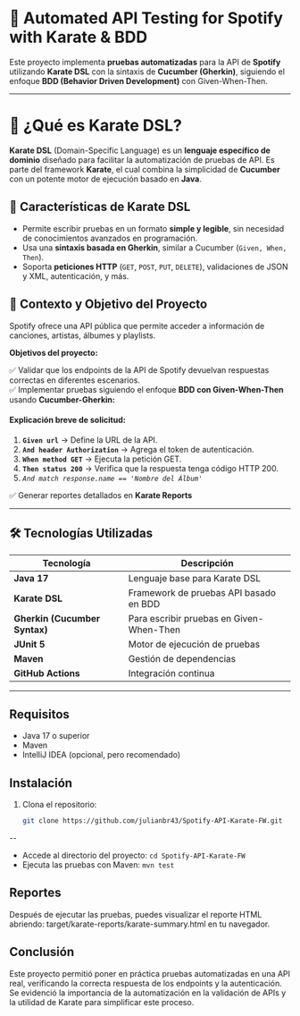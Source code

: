# 🎵 **Automated API Testing for Spotify with Karate & BDD**

Este proyecto implementa **pruebas automatizadas** para la API de **Spotify** utilizando **Karate DSL** con la sintaxis de **Cucumber (Gherkin)**, siguiendo el enfoque **BDD (Behavior Driven Development)** con Given-When-Then.

---
# 🤖 ¿Qué es Karate DSL?

**Karate DSL** (Domain-Specific Language) es un **lenguaje específico de dominio** diseñado para facilitar la automatización de pruebas de API. Es parte del framework **Karate**, el cual combina la simplicidad de **Cucumber** con un potente motor de ejecución basado en **Java**.

## 🔹 Características de **Karate DSL**
- Permite escribir pruebas en un formato **simple y legible**, sin necesidad de conocimientos avanzados en programación.
- Usa una **sintaxis basada en Gherkin**, similar a Cucumber (`Given, When, Then`).
- Soporta **peticiones HTTP** (`GET`, `POST`, `PUT`, `DELETE`), validaciones de JSON y XML, autenticación, y más.



## 📌 **Contexto y Objetivo del Proyecto**

Spotify ofrece una API pública que permite acceder a información de canciones, artistas, álbumes y playlists.

**Objetivos del proyecto:**

✅ Validar que los endpoints de la API de Spotify devuelvan respuestas correctas en diferentes escenarios.  
✅ Implementar pruebas siguiendo el enfoque **BDD con Given-When-Then** usando **Cucumber-Gherkin:**  
#### Explicación breve de solicitud:
1. **`Given url`** → Define la URL de la API.
2. **`And header Authorization`** → Agrega el token de autenticación.
3. **`When method GET`** → Ejecuta la petición GET.
4. **`Then status 200`** → Verifica que la respuesta tenga código HTTP 200.
5. *`And match response.name == 'Nombre del Álbum'`*

✅ Generar reportes detallados en **Karate Reports** 

---

## 🛠 **Tecnologías Utilizadas**

| Tecnología | Descripción |
|------------|------------|
| **Java 17** | Lenguaje base para Karate DSL |
| **Karate DSL** | Framework de pruebas API basado en BDD |
| **Gherkin (Cucumber Syntax)** | Para escribir pruebas en Given-When-Then |
| **JUnit 5** | Motor de ejecución de pruebas |
| **Maven** | Gestión de dependencias |
| **GitHub Actions** | Integración continua |

---
## Requisitos

- Java 17 o superior
- Maven
- IntelliJ IDEA (opcional, pero recomendado)

## Instalación

1. Clona el repositorio:
   ```sh
   git clone https://github.com/julianbr43/Spotify-API-Karate-FW.git
--
* Accede al directorio del proyecto: `cd Spotify-API-Karate-FW` 
* Ejecuta las pruebas con Maven: `mvn test`


## Reportes
Después de ejecutar las pruebas, puedes visualizar el reporte HTML abriendo:
target/karate-reports/karate-summary.html en tu navegador.

## Conclusión
Este proyecto permitió poner en práctica pruebas automatizadas en una API real, verificando la correcta respuesta de los endpoints y la autenticación. Se evidenció la importancia de la automatización en la validación de APIs y la utilidad de Karate para simplificar este proceso.

